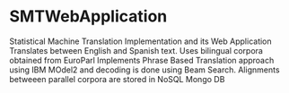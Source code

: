 SMTWebApplication
=================
Statistical Machine Translation Implementation and its Web Application
Translates between English and Spanish text. Uses bilingual corpora obtained from EuroParl
Implements Phrase Based Translation approach using IBM MOdel2 and decoding is done using Beam Search.
Alignments betweeen parallel corpora are stored in NoSQL Mongo DB
